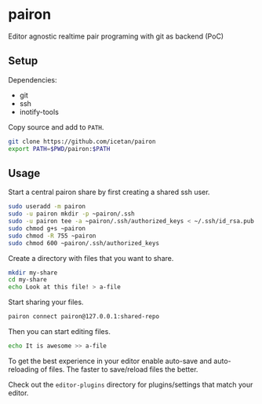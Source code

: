 # pairon

Editor agnostic realtime pair programing with git as backend (PoC)

## Setup

Dependencies:
- git
- ssh
- inotify-tools

Copy source and add to ```PATH```.

```sh
git clone https://github.com/icetan/pairon
export PATH=$PWD/pairon:$PATH
```

## Usage

Start a central pairon share by first creating a shared ssh user.

```sh
sudo useradd -m pairon
sudo -u pairon mkdir -p ~pairon/.ssh
sudo -u pairon tee -a ~pairon/.ssh/authorized_keys < ~/.ssh/id_rsa.pub
sudo chmod g+s ~pairon
sudo chmod -R 755 ~pairon
sudo chmod 600 ~pairon/.ssh/authorized_keys
```

Create a directory with files that you want to share.

```sh
mkdir my-share
cd my-share
echo Look at this file! > a-file
```

Start sharing your files.

```sh
pairon connect pairon@127.0.0.1:shared-repo
```

Then you can start editing files.

```sh
echo It is awesome >> a-file
```

To get the best experience in your editor enable auto-save and auto-reloading of
files. The faster to save/reload files the better.

Check out the ```editor-plugins``` directory for plugins/settings that match
your editor.
